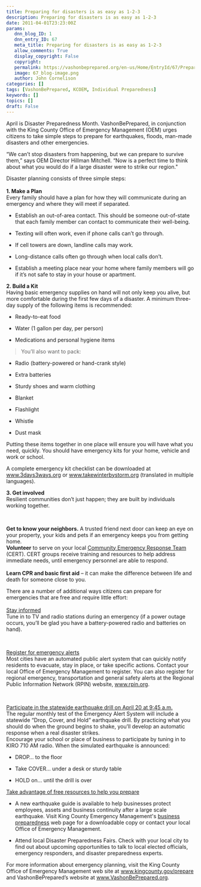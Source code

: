 ```yaml
---
title: Preparing for disasters is as easy as 1-2-3
description: Preparing for disasters is as easy as 1-2-3
date: 2011-04-01T23:23:00Z
params:
   dnn_blog_ID: 1
   dnn_entry_ID: 67
   meta_title: Preparing for disasters is as easy as 1-2-3
   allow_comments: True
   display_copyright: False
   copyright: 
   permalink: https://vashonbeprepared.org/en-us/Home/EntryId/67/Preparing-for-disasters-is-as-easy-as-1-2-3
   image: 67_blog-image.png
   author: John Cornelison
categories: []
tags: [VashonBePrepared, KCOEM, Individual Preparedness]
keywords: []
topics: []
draft: False
---
```


<p>April is Disaster Preparedness Month. VashonBePrepared, in conjunction with the King County Office of Emergency Management (OEM) urges citizens to take simple steps to prepare for earthquakes, floods, man-made disasters and other emergencies.</p>
<p>“We can’t stop disasters from happening, but we can prepare to survive them,” says OEM Director Hillman Mitchell. “Now is a perfect time to think about what you would do if a large disaster were to strike our region."</p>
<p>Disaster planning consists of three simple steps: <br />
<b><br />
1. Make a Plan <br />
</b>Every family should have a plan for how they will communicate during an emergency and where they will meet if separated.</p>
<ul>
    <li>
    <p>Establish an out-of-area contact. This should be someone out-of-state that each family member can contact to communicate their well-being.</p>
    </li>
    <li>
    <p>Texting will often work, even if phone calls can’t go through.</p>
    </li>
    <li>
    <p>If cell towers are down, landline calls may work.</p>
    </li>
    <li>
    <p>Long-distance calls often go through when local calls don’t.</p>
    </li>
    <li>
    <p>Establish a meeting place near your home where family members will go if it’s not safe to stay in your house or apartment.</p>
    </li>
</ul>
<p><b>2. Build a Kit <br />
</b>Having basic emergency supplies on hand will not only keep you alive, but more comfortable during the first few days of a disaster. A minimum three-day supply of the following items is recommended:</p>
<ul>
    <li>
    <p>Ready-to-eat food</p>
    </li>
    <li>
    <p>Water (1 gallon per day, per person)</p>
    </li>
    <li>
    <p>Medications and personal hygiene items</p>
    </li>
</ul>
<blockquote>
<p>You’ll also want to pack:</p>
</blockquote>
<ul>
    <li>
    <p>Radio (battery-powered or hand-crank style)</p>
    </li>
    <li>
    <p>Extra batteries</p>
    </li>
    <li>
    <p>Sturdy shoes and warm clothing</p>
    </li>
    <li>
    <p>Blanket</p>
    </li>
    <li>
    <p>Flashlight</p>
    </li>
    <li>
    <p>Whistle</p>
    </li>
    <li>
    <p>Dust mask</p>
    </li>
</ul>
<p>Putting these items together in one place will ensure you will have what you need, quickly. You should have emergency kits for your home, vehicle and work or school.</p>
<p>A complete emergency kit checklist can be downloaded at <a href="http://www.3days3ways.org/">www.3days3ways.org</a> or <a href="http://www.takewinterbystorm.org/">www.takewinterbystorm.org</a> (translated in multiple languages).</p>
<p><b>3. Get involved <br />
</b>Resilient communities don’t just happen; they are built by individuals working together.</p>
<p>&#160;</p>
<p><b>Get to know your neighbors.</b> A trusted friend next door can keep an eye on your property, your kids and pets if an emergency keeps you from getting home. <br />
<b>Volunteer</b> to serve on your local <a href="http://www.kingcounty.gov/safety/prepare/residents_business/PersonalPreparedness/CommunityPreparedness/CitizenCorp-CERT.aspx">Community Emergency Response Team</a> (CERT). CERT groups receive training and resources to help address immediate needs, until emergency personnel are able to respond. <br />
<b><br />
Learn CPR and basic first aid</b> – it can make the difference between life and death for someone close to you.</p>
<p>There are a number of additional ways citizens can prepare for emergencies that are free and require little effort: <br />
<u><br />
Stay informed <br />
</u>Tune in to TV and radio stations during an emergency (if a power outage occurs, you’ll be glad you have a battery-powered radio and batteries on hand).</p>
<p>&#160;</p>
<p><u>Register for emergency alerts</u> <br />
Most cities have an automated public alert system that can quickly notify residents to evacuate, stay in place, or take specific actions. Contact your local Office of Emergency Management to register. You can also register for regional emergency, transportation and general safety alerts at the Regional Public Information Network (RPIN) website, <a href="http://www.rpin.org/">www.rpin.org</a>.</p>
<p>&#160;</p>
<p><u>Participate in the statewide earthquake drill on April 20 at 9:45 a.m. <br />
</u>The regular monthly test of the Emergency Alert System will include a statewide “Drop, Cover, and Hold” earthquake drill. By practicing what you should do when the ground begins to shake, you’ll develop an automatic response when a real disaster strikes. <br />
Encourage your school or place of business to participate by tuning in to KIRO 710 AM radio. When the simulated earthquake is announced:</p>
<ul>
    <li>
    <p>DROP… to the floor</p>
    </li>
    <li>
    <p>Take COVER… under a desk or sturdy table</p>
    </li>
    <li>
    <p>HOLD on… until the drill is over</p>
    </li>
</ul>
<p><u>Take advantage of free resources to help you prepare</u></p>
<ul>
    <li>
    <p>A new earthquake guide is available to help businesses protect employees, assets and business continuity after a large scale earthquake. Visit King County Emergency Management's <a href="http://www.kingcounty.gov/safety/prepare/residents_business/BusinessPreparedness.aspx">business preparedness</a> web page for a downloadable copy or contact your local Office of Emergency Management.</p>
    </li>
    <li>
    <p>Attend local Disaster Preparedness Fairs. Check with your local city to find out about upcoming opportunities to talk to local elected officials, emergency responders, and disaster preparedness experts.</p>
    </li>
</ul>
<p>For more information about emergency planning, visit the King County Office of Emergency Management web site at <a href="http://www.kingcounty.gov/prepare">www.kingcounty.gov/prepare</a> and VashonBePrepared’s website at <a href="http://www.VashonBePrepared.org">www.VashonBePrepared.org</a>.</p>
